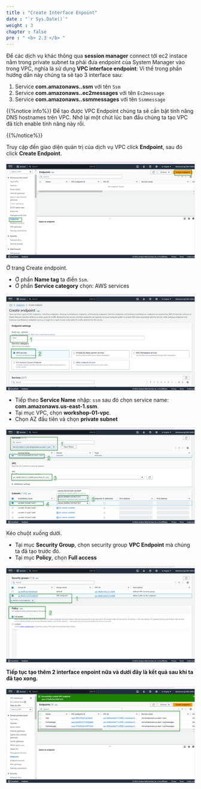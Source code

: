 ```yaml
---
title : "Create Interface Enpoint"
date : "`r Sys.Date()`"
weight : 3
chapter : false
pre : " <b> 2.3 </b> "
---
```


Để các dịch vụ khác thông qua **session manager** connect tới ec2 instace nằm trong private subnet ta phải đưa endpoint của System Manager vào trong VPC, nghĩa là sử dụng **VPC interface endpoint**:
Vì thế trong phần hướng dẫn này chúng ta sẽ tạo 3 interface sau:
1. Service **com.amazonaws.<region>.ssm** với tên `Ssm`
2. Service **com.amazonaws.<region>.ec2messages** với tên `Ec2message`
3. Service **com.amazonaws.<region>.ssmmessages** với tên `Ssmmessage`

{{%notice info%}}
Để tạo được VPC Endpoint chúng ta sẽ cần bật tính năng DNS hostnames trên VPC. Nhớ lại một chút lúc ban đầu chúng ta tạo VPC đã tích enable tính năng này rồi.

{{%/notice%}}

Truy cập đến giao diện quản trị của dịch vụ VPC click **Endpoint**, sau đó click **Create Endpoint**.

![VPC](/images/2-prerequiste/2.3-createInterface/001-createEndpoint.png)

Ở trang Create endpoint.
- Ở phần **Name tag** ta điền `Ssm`.
- Ở phần **Service category** chọn: AWS services

![VPC](/images/2-prerequiste/2.3-createInterface/002-createEndpoint.png)

- Tiếp theo **Service Name** nhập: `ssm` sau đó chọn service name: **com.amazonaws.us-east-1.ssm**.
- Tại mục VPC, chọn **workshop-01-vpc**.
- Chọn AZ đầu tiên và chọn **private subnet**

![VPC](/images/2-prerequiste/2.3-createInterface/003-createEndpoint.png)

Kéo chuột xuống dưới.
- Tại mục **Security Group**, chọn security group **VPC Endpoint** mà chúng ta đã tạo trước đó.
- Tại mục **Policy**, chọn **Full access**

![VPC](/images/2-prerequiste/2.3-createInterface/004-createEndpoint.png)

**Tiếp tục tạo thêm 2 interface enpoint nữa và dưới đây là kết quả sau khi ta đã tạo xong.**

![VPC](/images/2-prerequiste/2.3-createInterface/005-createEndpoint.png)

